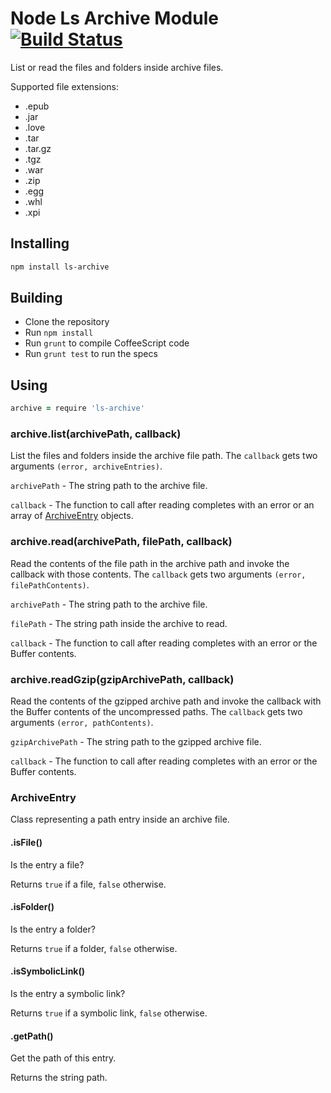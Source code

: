 # Node Ls Archive Module [![Build Status](https://travis-ci.org/atom/node-ls-archive.png)](https://travis-ci.org/atom/node-ls-archive)

List or read the files and folders inside archive files.

Supported file extensions:

  * .epub
  * .jar
  * .love
  * .tar
  * .tar.gz
  * .tgz
  * .war
  * .zip
  * .egg
  * .whl
  * .xpi

## Installing

```sh
npm install ls-archive
```

## Building
  * Clone the repository
  * Run `npm install`
  * Run `grunt` to compile CoffeeScript code
  * Run `grunt test` to run the specs

## Using

```coffeescript
archive = require 'ls-archive'
```

### archive.list(archivePath, callback)

List the files and folders inside the archive file path. The `callback` gets
two arguments `(error, archiveEntries)`.

`archivePath` - The string path to the archive file.

`callback` - The function to call after reading completes with an error or
an array of [ArchiveEntry](#archiveentry) objects.

### archive.read(archivePath, filePath, callback)

Read the contents of the file path in the archive path and invoke the callback
with those contents. The `callback` gets two arguments
`(error, filePathContents)`.

`archivePath` - The string path to the archive file.

`filePath` - The string path inside the archive to read.

`callback` - The function to call after reading completes with an error or
the Buffer contents.

### archive.readGzip(gzipArchivePath, callback)

Read the contents of the gzipped archive path and invoke the callback with the
Buffer contents of the uncompressed paths.  The `callback` gets two arguments
`(error, pathContents)`.

`gzipArchivePath` - The string path to the gzipped archive file.

`callback` - The function to call after reading completes with an error or
the Buffer contents.

### ArchiveEntry

Class representing a path entry inside an archive file.

#### .isFile()
Is the entry a file?

Returns `true` if a file, `false` otherwise.

#### .isFolder()
Is the entry a folder?

Returns `true` if a folder, `false` otherwise.

#### .isSymbolicLink()
Is the entry a symbolic link?

Returns `true` if a symbolic link, `false` otherwise.

#### .getPath()
Get the path of this entry.

Returns the string path.
